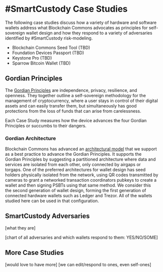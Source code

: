 # #SmartCustody Case Studies

The following case studies discuss how a variety of hardware and software wallets address what Blockchain Commons advocates as principles for self-sovereign wallet design and how they respond to a variety of adversaries identified by #SmartCustody risk-modeling.

* Blockchain Commons Seed Tool (TBD)
* Foundation Devices Passport (TBD)
* Keystone Pro (TBD)
* Sparrow Bitcoin Wallet (TBD)

## Gordian Principles

The [Gordian Principles](https://github.com/BlockchainCommons/Gordian#gordian-principles) are independence, privacy, resilience, and openness. They together outline a self-sovereign methodology for the management of cryptocurrency, where a user stays in control of their digital assets and can easily transfer them, but simultaneously has good protections from the loss of funds that can arise from carelessness. 

Each Case Study measures how the device advances the four Gordian Principles or succumbs to their dangers.

### Gordian Architecture

Blockchain Commons has advanced an [architectural model](https://github.com/BlockchainCommons/Gordian#overview-gordian-architectural-model) that we support as a best practice to advance the Gordian Principles. It supports the Gordian Principles by suggesting a partitioned architecture where data and services are isolated from each other, only connected by airgaps or torgaps. One of the preferred architectures for wallet design has seed holders physically isolated from the network, using QR codes transmitted by cameras to grant a networked transaction coordinators pubkeys to create a wallet and then signing PSBTs using that same method. We consider this the second generation of wallet design, forming the first generation of connected hardware wallets such as Ledger and Trezor. All of the wallets studied here can be used in that configuration.

## SmartCustody Adversaries

[what they are]

[chart of all adversaries and which wallets respond to them: YES/NO/SOME]

## More Case Studies

[would love to have more]
[we can edit/respond to ones, even self-ones]

